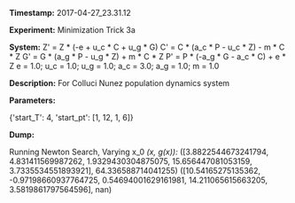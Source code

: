 **Timestamp:** 2017-04-27_23.31.12

**Experiment:** Minimization Trick 3a

**System:**
Z' = Z * (-e + u_c * C + u_g * G) 
C' = C * (a_c * P - u_c * Z) - m * C * Z 
G' = G * (a_g * P - u_g * Z) + m * C * Z 
P' = P * (-a_g * G - a_c * C) + e * Z 
e = 1.0; u_c = 1.0; u_g = 1.0; a_c = 3.0; a_g = 1.0; m = 1.0

**Description:** For Colluci Nunez population dynamics system

**Parameters:**

{'start_T': 4, 'start_pt': [1, 12, 1, 6]}

**Dump:**

Running Newton Search, Varying x_0
*(x, g(x)):*
([3.8822544673241794, 4.831411569987262, 1.9329430304875075, 15.656447081053159, 3.7335534551893921], 64.336588714041255)
([10.54165275135362, -0.97198660937764725, 0.54694001629161981, 14.211065615663205, 3.5819861797564596], nan)